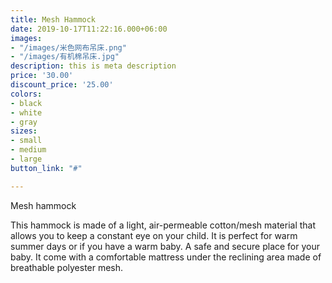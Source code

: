 ```yaml
---
title: Mesh Hammock
date: 2019-10-17T11:22:16.000+06:00
images:
- "/images/米色网布吊床.png"
- "/images/有机棉吊床.jpg"
description: this is meta description
price: '30.00'
discount_price: '25.00'
colors:
- black
- white
- gray
sizes:
- small
- medium
- large
button_link: "#"

---
```

Mesh hammock

This hammock is made of a light, air-permeable cotton/mesh material that allows you to keep a constant eye on your child. It is perfect for warm summer days or if you have a warm baby. A safe and secure place for your baby.  It come with a comfortable mattress under the reclining area made of breathable polyester mesh.